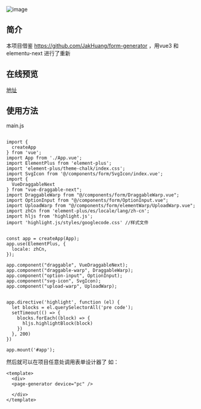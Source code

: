 ![image](https://ae01.alicdn.com/kf/U51bfb661aba945b48a4c71774421d414C.gif)
## 简介
本项目借鉴  https://github.com/JakHuang/form-generator ，用vue3 和elementu-next 进行了重新

## 在线预览 
[地址](https://yupk.github.io/vue3-code-generator/)

## 使用方法

main.js
```

import {
  createApp
} from 'vue';
import App from './App.vue';
import ElementPlus from 'element-plus';
import 'element-plus/theme-chalk/index.css';
import SvgIcon from '@/components/form/SvgIcon/index.vue';
import {
  VueDraggableNext
} from "vue-draggable-next";
import DraggableWarp from "@/components/form/DraggableWarp.vue";
import OptionInput from "@/components/form/OptionInput.vue";
import UploadWarp from "@/components/form/elementWarp/UploadWarp.vue";
import zhCn from 'element-plus/es/locale/lang/zh-cn';
import hljs from 'highlight.js';
import 'highlight.js/styles/googlecode.css' //样式文件


const app = createApp(App);
app.use(ElementPlus, {
  locale: zhCn,
});

app.component("draggable", VueDraggableNext);
app.component("draggable-warp", DraggableWarp);
app.component("option-input", OptionInput);
app.component("svg-icon", SvgIcon);
app.component("upload-warp", UploadWarp);


app.directive('highlight', function (el) {
  let blocks = el.querySelectorAll('pre code');
  setTimeout(() => {
    blocks.forEach((block) => {
      hljs.highlightBlock(block)
    })
  }, 200)
})

app.mount('#app');

```
然后就可以在项目任意处调用表单设计器了
如：
```
<template>
  <div>
  <page-generator device="pc" />

  </div>
</template>
```



